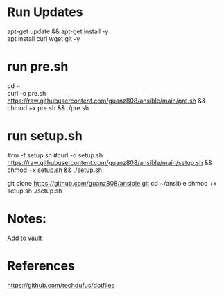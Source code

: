 # Run Updates
apt-get update && apt-get install -y  
apt install curl wget git -y  

# run pre.sh
cd ~  
curl -o pre.sh https://raw.githubusercontent.com/guanz808/ansible/main/pre.sh && chmod +x pre.sh && ./pre.sh

# run setup.sh
#rm -f setup.sh
#curl -o setup.sh https://raw.githubusercontent.com/guanz808/ansible/main/setup.sh && chmod +x setup.sh && ./setup.sh

git clone https://github.com/guanz808/ansible.git
cd ~/ansible
chmod +x setup.sh 
./setup.sh

# Notes:
Add <userName> to vault

# References
https://github.com/techdufus/dotfiles